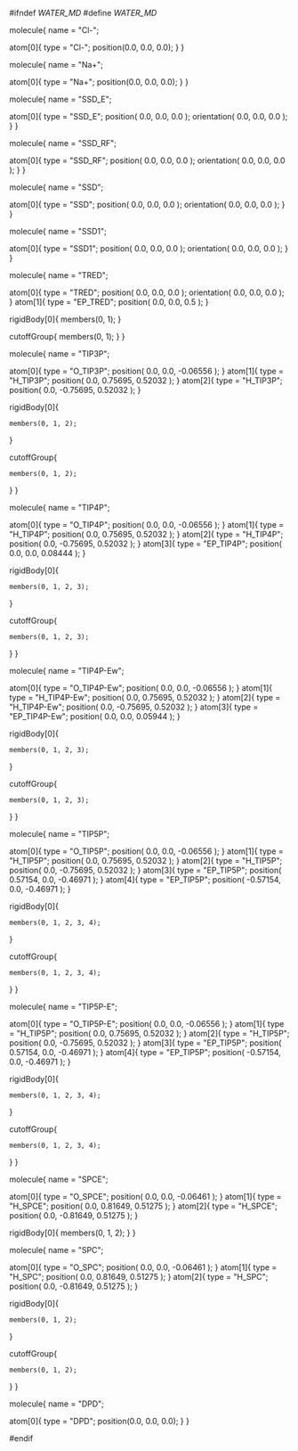 #ifndef _WATER_MD_
#define _WATER_MD_

molecule{
  name = "Cl-";
  
  atom[0]{
    type = "Cl-";
    position(0.0, 0.0, 0.0);
  }
}

molecule{
  name = "Na+";
  
  atom[0]{
    type = "Na+";
    position(0.0, 0.0, 0.0);
  }
}

molecule{
  name = "SSD_E";
  
  atom[0]{
    type = "SSD_E";
    position( 0.0, 0.0, 0.0 );
    orientation( 0.0, 0.0, 0.0 );
  }
}

molecule{
  name = "SSD_RF";
  
  atom[0]{
    type = "SSD_RF";
    position( 0.0, 0.0, 0.0 );
    orientation( 0.0, 0.0, 0.0 );
  }
}

molecule{
  name = "SSD";
  
  atom[0]{
    type = "SSD";
    position( 0.0, 0.0, 0.0 );
    orientation( 0.0, 0.0, 0.0 );
  }
}

molecule{
  name = "SSD1";
  
  atom[0]{
    type = "SSD1";
    position( 0.0, 0.0, 0.0 );
    orientation( 0.0, 0.0, 0.0 );
  }
}

molecule{
  name = "TRED";
  
  atom[0]{
    type = "TRED";
    position( 0.0, 0.0, 0.0 );
    orientation( 0.0, 0.0, 0.0 );
  }
  atom[1]{
    type = "EP_TRED";
    position( 0.0, 0.0, 0.5 );
  }

  rigidBody[0]{
    members(0, 1);
  }

  cutoffGroup{
    members(0, 1);
  }
}

molecule{
  name = "TIP3P";
  
  atom[0]{
    type = "O_TIP3P";
    position( 0.0, 0.0, -0.06556 );
  }
  atom[1]{
    type = "H_TIP3P";
    position( 0.0, 0.75695, 0.52032 );
  }
  atom[2]{
    type = "H_TIP3P";
    position( 0.0, -0.75695, 0.52032 );
  }

  
  rigidBody[0]{ 
    
    members(0, 1, 2);
  }

  
  cutoffGroup{
    
    members(0, 1, 2);
  }
}

molecule{
  name = "TIP4P";
  
  atom[0]{
    type = "O_TIP4P";
    position( 0.0, 0.0, -0.06556 );
  }
  atom[1]{
    type = "H_TIP4P";
    position( 0.0, 0.75695, 0.52032 );
  }
  atom[2]{
    type = "H_TIP4P";
    position( 0.0, -0.75695, 0.52032 );
  }
  atom[3]{
    type = "EP_TIP4P";
    position( 0.0, 0.0, 0.08444 );
  }
  
  rigidBody[0]{
    
    members(0, 1, 2, 3);
  }

  
  cutoffGroup{
    
    members(0, 1, 2, 3);
  }
}

molecule{
  name = "TIP4P-Ew";
  
  atom[0]{
    type = "O_TIP4P-Ew";
    position( 0.0, 0.0, -0.06556 );
  }
  atom[1]{
    type = "H_TIP4P-Ew";
    position( 0.0, 0.75695, 0.52032 );
  }
  atom[2]{
    type = "H_TIP4P-Ew";
    position( 0.0, -0.75695, 0.52032 );
  }
  atom[3]{
    type = "EP_TIP4P-Ew";
    position( 0.0, 0.0, 0.05944 );
  }
  
  rigidBody[0]{
    
    members(0, 1, 2, 3);
  }

  
  cutoffGroup{
    
    members(0, 1, 2, 3);
  }
}

molecule{
  name = "TIP5P";
  
  atom[0]{
    type = "O_TIP5P";
    position( 0.0, 0.0, -0.06556 );
  }
  atom[1]{
    type = "H_TIP5P";
    position( 0.0, 0.75695, 0.52032 );
  }
  atom[2]{
    type = "H_TIP5P";
    position( 0.0, -0.75695, 0.52032 );
  }
  atom[3]{
    type = "EP_TIP5P";
    position( 0.57154, 0.0, -0.46971 );
  }
  atom[4]{
    type = "EP_TIP5P";
    position( -0.57154, 0.0, -0.46971 );
  }
  
  rigidBody[0]{
    
    members(0, 1, 2, 3, 4);
  }

  
  cutoffGroup{
    
    members(0, 1, 2, 3, 4);
  }
}

molecule{
  name = "TIP5P-E";
  
  atom[0]{
    type = "O_TIP5P-E";
    position( 0.0, 0.0, -0.06556 );
  }
  atom[1]{
    type = "H_TIP5P";
    position( 0.0, 0.75695, 0.52032 );
  }
  atom[2]{
    type = "H_TIP5P";
    position( 0.0, -0.75695, 0.52032 );
  }
  atom[3]{
    type = "EP_TIP5P";
    position( 0.57154, 0.0, -0.46971 );
  }
  atom[4]{
    type = "EP_TIP5P";
    position( -0.57154, 0.0, -0.46971 );
  }
  
  rigidBody[0]{
    
    members(0, 1, 2, 3, 4);
  }

  
  cutoffGroup{
    
    members(0, 1, 2, 3, 4);
  }
}

molecule{
  name = "SPCE";
  
  atom[0]{
    type = "O_SPCE";
    position( 0.0, 0.0, -0.06461 );
  }
  atom[1]{
    type = "H_SPCE";
    position( 0.0, 0.81649, 0.51275 );
  }
  atom[2]{
    type = "H_SPCE";
    position( 0.0, -0.81649, 0.51275 );
  }
  
  rigidBody[0]{
    members(0, 1, 2);
  }
}

molecule{
  name = "SPC";
  
  atom[0]{
    type = "O_SPC";
    position( 0.0, 0.0, -0.06461 );
  }
  atom[1]{
    type = "H_SPC";
    position( 0.0, 0.81649, 0.51275 );
  }
  atom[2]{
    type = "H_SPC";
    position( 0.0, -0.81649, 0.51275 );
  }
  
  rigidBody[0]{
    
    members(0, 1, 2);
  }

  
  cutoffGroup{
    
    members(0, 1, 2);
  }
}

molecule{
  name = "DPD";
  
  atom[0]{
    type = "DPD";
    position(0.0, 0.0, 0.0);
  }
}

#endif

